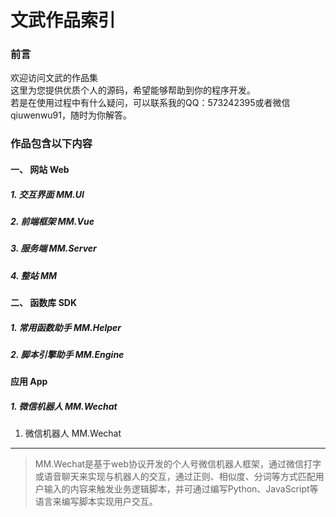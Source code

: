 文武作品索引
====
  
### 前言
欢迎访问文武的作品集  
这里为您提供优质个人的源码，希望能够帮助到你的程序开发。  
若是在使用过程中有什么疑问，可以联系我的QQ：573242395或者微信qiuwenwu91，随时为你解答。  


### 作品包含以下内容  
#### 一、 网站 Web  
  ##### 1. 交互界面 MM.UI
  ##### 2. 前端框架 MM.Vue
  ##### 3. 服务端 MM.Server  
  ##### 4. 整站 MM  
  
#### 二、 函数库 SDK  
  ##### 1. 常用函数助手 MM.Helper  
  ##### 2. 脚本引擎助手 MM.Engine  
  
#### 应用 App  
  ##### 1. 微信机器人 MM.Wechat  
  
  
   
    
    
    
    
    
    
    
    
    
    
    
    
    
    
    
    
    
    
    
    
    
    
    

1. 微信机器人 MM.Wechat
-------
>MM.Wechat是基于web协议开发的个人号微信机器人框架，通过微信打字或语音聊天来实现与机器人的交互，通过正则、相似度、分词等方式匹配用户输入的内容来触发业务逻辑脚本，并可通过编写Python、JavaScript等语言来编写脚本实现用户交互。
